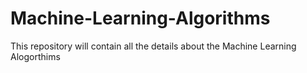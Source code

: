 # Machine-Learning-Algorithms
This repository will contain all the details about the Machine Learning Alogorthims
